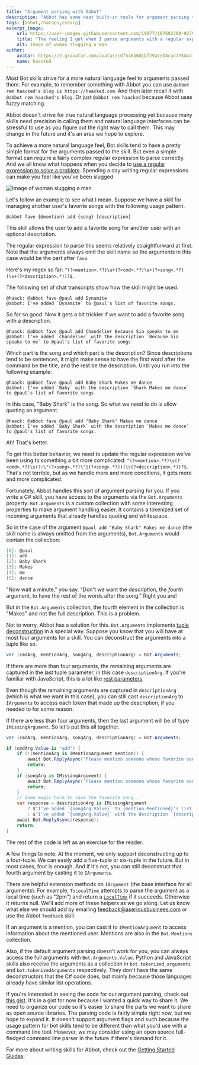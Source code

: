 ```yaml
---
title: "Argument parsing with Abbot"
description: "Abbot has some neat built-in tools for argument parsing that make use of C# tuple deconstruction for fun and profit."
tags: [abbot,chatops,csharp]
excerpt_image:
    url: https://user-images.githubusercontent.com/19977/107692389-92799080-6c61-11eb-9710-c75811b528ee.jpg
    title: "The feeling I get when I parse arguments with a regular expression - Simplified Pixabay License"
    alt: Image of woman slugging a man
author:
    avatar: https://2.gravatar.com/avatar/cdf546b601bf29a7eb4ca777544d11cd?s=160
    name: haacked
---
```


Most Bot skills strive for a more natural language feel to arguments passed them. For example, to remember something with Abbot you can use `@abbot rem haacked's blog is https://haacked.com`. And then later recall it with `@abbot rem haacked's blog`. Or just `@abbot rem haacked` because Abbot uses fuzzy matching.

Abbot doesn't strive for true natural language processing yet because many skills need precision in calling them and natural language interfaces can be stressful to use as you figure out the right way to call them. This may change in the future and it's an area we hope to explore.

To achieve a more natural language feel, Bot skills tend to have a pretty simple format for the arguments passed to the skill. But even a simple format can require a fairly complex regular expression to parse correctly. And we all know what happens when you decide to [use a regular expression to solve a problem](http://regex.info/blog/2006-09-15/247). Spending a day writing regular expressions can make you feel like you've been slugged.

![Image of woman slugging a man](https://user-images.githubusercontent.com/19977/107692389-92799080-6c61-11eb-9710-c75811b528ee.jpg "The feeling I get when I parse arguments with a regular expression - Simplified Pixabay License")

Let's follow an example to see what I mean. Suppose we have a skill for managing another user's favorite songs with the following usage pattern.

```
@abbot fave {@mention} add {song} [description]
```

This skill allows the user to add a favorite song for another user with an optional description.

The regular expression to parse this seems relatively straightforward at first. Note that the arguments always omit the skill name so the arguments in this case would be the part after `fave`.

Here's my regex so far: `^(?<mention>.*?)\s+(?<cmd>.*?)\s+(?<song>.*?)(\s+(?<description>.*))?$`.

The following set of chat transcripts show how the skill might be used.

```
@haack: @abbot fave @paul add Dynamite
@abbot: I've added `Dynamite` to @paul's list of favorite songs.
```

So far so good. Now it gets a bit trickier if we want to add a favorite song with a description.

```
@haack: @abbot fave @paul add Chandelier Because Sia speaks to me
@abbot: I've added `Chandelier` with the description `Because Sia speaks to me` to @paul's list of favorite songs
```

Which part is the song and which part is the description? Since descriptions tend to be sentences, it might make sense to have the first word after the command be the title, and the rest be the description. Until you run into the following example:

```
@haack: @abbot fave @paul add Baby Shark Makes me dance
@abbot: I've added `Baby` with the description `Shark Makes me dance` to @paul's list of favorite songs
```

In this case, "Baby Shark" is the song. So what we need to do is allow quoting an argument.

```
@haack: @abbot fave @paul add "Baby Shark" Makes me dance
@abbot: I've added `Baby Shark` with the description `Makes me dance` to @paul's list of favorite songs.
```

Ah! That's better.

To get this better behavior, we need to update the regular expression we've been using to something a bit more complicated: `^(?<mention>.*?)\s(?<cmd>.*?)\s(?:\"(?<song>.*?)\"|(?<song>.*?))(\s(?<description>.*))?$`. That's not terrible, but as we handle more and more conditions, it gets more and more complicated.

Fortunately, Abbot handles this sort of argument parsing for you. If you write a C# skill, you have access to the arguments via the `Bot.Arguments` property. `Bot.Arguments` is a custom collection with some interesting properties to make argument handling easier. It contains a tokenized set of incoming arguments that already handles quoting and whitespace.

So in the case of the argument `@paul add "Baby Shark" Makes me dance` (the skill name is always omitted from the arguments), `Bot.Arguments` would contain the collection:

```csharp
[0]: @paul
[1]: add
[2]: Baby Shark
[3]: Makes
[4]: me
[5]: dance
```

"Now wait a minute," you say. "Don't we want the _description_, the _fourth_ argument, to have the rest of the words after the song." Right you are!

But in the `Bot.Arguments` collection, the fourth element in the collection is "Makes" and not the full description. This is a problem.

Not to worry, Abbot has a solution for this. `Bot.Arguments` implements [tuple deconstruction](https://docs.microsoft.com/en-us/dotnet/csharp/deconstruct) in a special way. Suppose you know that you will have at most four arguments for a skill. You can deconstruct the arguments into a tuple like so.

```csharp
var (cmdArg, mentionArg, songArg, descriptionArg) = Bot.Arguments;
```

If there are more than four arguments, the remaining arguments are captured in the last tuple parameter, in this case `descriptionArg`. If you're familiar with JavaScript, this is a lot like [rest parameters](https://developer.mozilla.org/en-US/docs/Web/JavaScript/Reference/Functions/rest_parameters).

Even though the remaining arguments are captured in `descriptionArg` (which is what we want in this case), you can still cast `descriptionArg` to `IArguments` to access each token that made up the description, if you needed to for some reason.

If there are less than four arguments, then the last argument will be of type `IMissingArgument`. So let's put this all together.

```csharp
var (cmdArg, mentionArg, songArg, descriptionArg) = Bot.Arguments;

if (cmdArg.Value is "add") {
    if (!(mentionArg is IMentionArgument mention)) {
        await Bot.ReplyAsync("Please mention someone whose favorite song this is.");
        return;
    }
    if (songArg is IMissingArgument) {
        await Bot.ReplyAsync("Please mention someone whose favorite song this is.");
        return;
    }
    // Some magic here to save the favorite song...
    var response = descriptionArg is IMissingArgument
        ? $"I've added `{songArg.Value}` to {mention.Mentioned}'s list of favorite songs."
        : $"I've added `{songArg.Value}` with the description `{descriptionArg.Value}` to {mention.Mentioned}'s list of favorite songs.";
    await Bot.ReplyAsync(response);
    return;
}
```

The rest of the code is left as an exercise for the reader.

A few things to note. At the moment, we only support deconstructing up to a four-tuple. We can easily add a five-tuple or six-tuple in the future. But in most cases, four is enough. And if it's not, you can still deconstruct that fourth argument by casting it to `IArguments`.

There are helpful extension methods on `IArgument` (the base interface for all arguments). For example, `ToLocalTime` attempts to parse the argument as a local time (such as "2pm") and return a [`LocalTime`](https://nodatime.org/2.2.x/api/NodaTime.LocalTime.html) if it succeeds. Otherwise it returns null. We'll add more of these helpers as we go along. Let us know what else we should add by emailing [feedback@aseriousbusinees.com](mailto:feedback@aseriousbusiness.com) or use the Abbot `feedback` skill.

If an argument is a mention, you can cast it to `IMentionArgument` to access information about the mentioned user. Mentions are also in the `Bot.Mentions` collection.

Also, if the default argument parsing doesn't work for you, you can always access the full arguments with `Bot.Arguments.Value`. Python and JavaScript skills also receive the arguments as a collection in `bot.tokenized_arguments` and `bot.tokenizedArguments` respectively. They don't have the same deconstructors that the C# code does, but mainly because those languages already have similar list operations.

If you're interested in seeing the code for our argument parsing, check out [this gist](https://gist.github.com/haacked/adbdc12fc6c8ea21d639deb3763fdd98). It's in a gist for now because I wanted a quick way to share it. We need to organize our code so it's easier to share the parts we want to share as open source libraries. The parsing code is fairly simple right now, but we hope to expand it. It doesn't support argument flags and such because the usage pattern for bot skills tend to be different than what you'd use with a command line tool. However, we may consider using an open source full-fledged command line parser in the future if there's demand for it.

For more about writing skills for Abbot, check out the [Getting Started Guides](https://ab.bot/help/guides/).
